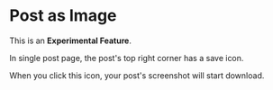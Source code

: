 # Post as Image

This is an **Experimental Feature**.

In single post page, the post's top right corner has a save icon.

When you click this icon, your post's screenshot will start download.
